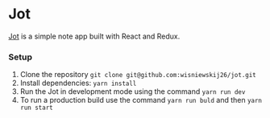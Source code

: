 # Jot

[Jot](https://jotnote.now.sh) is a simple note app built with React and Redux.

### Setup

1.  Clone the repository `git clone git@github.com:wisniewskij26/jot.git`
2.  Install dependencies: `yarn install`
3.  Run the Jot in development mode using the command `yarn run dev`
4.  To run a production build use the command `yarn run buld` and then `yarn run start`
